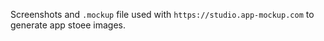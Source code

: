 Screenshots and `.mockup` file used with `https://studio.app-mockup.com` to generate app stoee images.